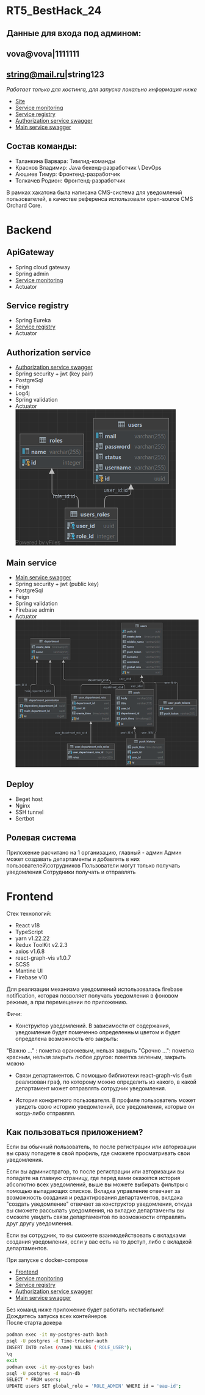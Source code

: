 # RT5_BestHack_24
## Данные для входа под админом: 

## vova@vova|1111111

## string@mail.ru|string123

*Работает только для хостинга, для запуска локально информация ниже*
- [Site](https://my-timecheck.ru/)
- [Service monitoring](http://62.217.182.34:8111/admin-ui/applications)
- [Service registry](https://my-timecheck.ru/ui/eureka-ui)
- [Authorization service swagger](https://my-timecheck.ru/api/auth/swagger-ui/index.html#/)
- [Main service swagger](https://my-timecheck.ru/api/main/swagger-ui/index.html#/)

## Состав команды:
- Таланкина Варвара: Тимлид-команды
- Краснов Владимир: Java бекенд-разработчик \ DevOps
- Аюшиев Тимур: Фронтенд-разработчик
- Толкачев Родион: Фронтенд-разработчик

В рамках хакатона была написана CMS-система для уведомлений пользователей, в качестве референса использовали open-source CMS Orchard Core.

# Backend

## ApiGateway
- Spring cloud gateway
- Spring admin
- [Service monitoring](https://my-timecheck.ru/admin-ui/applications)
- Actuator

## Service registry
- Spring Eureka
- [Service registry](https://my-timecheck.ru/eureka-ui)
- Actuator

## Authorization service
- [Authorization service swagger](https:my-timecheck.ru/api/auth/swagger-ui/index.html#/)
- Spring security + jwt (key pair)
- PostgreSql
- Feign
- Log4j
- Spring validation
- Actuator<br/>
![Database](https://github.com/Sh1bari/RT5_BestHack_24/blob/main/auth.png)

## Main service
- [Main service swagger](https://my-timecheck.ru/api/main/swagger-ui/index.html#/)
- Spring security + jwt (public key)
- PostgreSql
- Feign
- Spring validation
- Firebase admin
- Actuator<br/>
![Database](https://github.com/Sh1bari/RT5_BestHack_24/blob/main/main.png)

## Deploy
- Beget host
- Nginx
- SSH tunnel
- Sertbot

## Ролевая система
Приложение расчитано на 1 организацию, главный - админ
Админ может создавать департаменты и добавлять в них пользователей\сотрудников
Пользователи могут только получать уведомления
Сотрудники получать и отправлять

# Frontend
Стек технологий:
- React v18
- TypeScript
- yarn v1.22.22
- Redux ToolKit v2.2.3
- axios v1.6.8
- react-graph-vis v1.0.7
- SCSS
- Mantine UI
- Firebase v10

Для реализации механизма уведомлений использовалась firebase notification, которая позволяет получать уведомления в фоновом режиме, а при перемещении по приложению. 

Фичи:
- Конструктор уведомлений. В зависимости от содержания, уведомление будет помеченно определенным цветом и будет определена возможность его закрыть:

"Важно ..." : пометка оранжевым, нельзя закрыть
"Срочно ...": пометка красным, нельзя закрыть
любое другое: пометка зеленым, закрыть можно

- Связи департаментов. С помощью библиотеки react-graph-vis был реализован граф, по которому можно определить из какого, в какой департамент может отправлять сотрудник уведомления.

- История конкретного пользователя. В профиле пользователь может увидеть свою историю уведомлений, все уведомления, которые он когда-либо отправлял.

## Как пользоваться приложением?

Если вы обычный пользователь, то после регистрации или авторизации вы сразу попадете в свой профиль, где сможете просматривать свои уведомления.

Если вы администратор, то после регистрации или авторизации вы попадете на главную страницу, где перед вами окажется история абсолютно всех уведомлений, выше вы можете выбирать фильтры с помощью выпадающих списков.
Вкладка управление отвечает за возможность создания и редактирования департаментов, вклдака "создать уведомление" отвечает за конструктор уведомления, откуда вы сможете рассылать уведомления, на вкладке департаменты вы сможете увидеть связи департаментов по возможности отправлять друг другу уведомления.

Если вы сотрудник, то вы сможете взаимодействовать с вкладками создания уведомления, если у вас есть на то доступ, либо с вкладкой департаментов.

При запуске с docker-compose
- [Frontend](http://localhost:3000)
- [Service monitoring](http://localhost:8111/admin-ui/applications)
- [Service registry](http://localhost:8111/eureka-ui)
- [Authorization service swagger](http://localhost:8111/api/auth/swagger-ui/index.html#/)
- [Main service swagger](http://localhost:8111/api/main/swagger-ui/index.html#/)

Без команд ниже приложение будет работать нестабильно!<br/>
Дождитесь запуска всех контейнеров<br/>
После старта докера
```bash
podman exec -it my-postgres-auth bash
psql -U postgres -d Time-tracker-auth
INSERT INTO roles (name) VALUES ('ROLE_USER');
\q
exit
podman exec -it my-postgres bash
psql -U postgres -d main-db
SELECT * FROM users;
UPDATE users SET global_role = 'ROLE_ADMIN' WHERE id = 'ваш-id';
```
